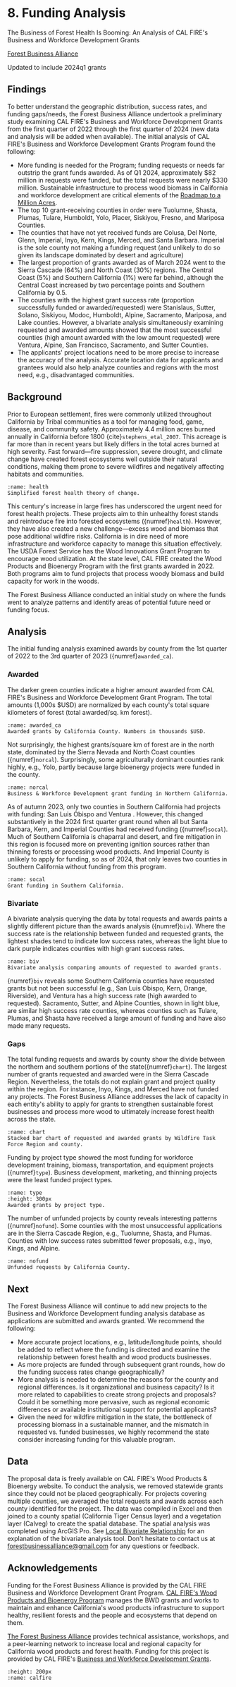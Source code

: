 # 8. Funding Analysis

The Business of Forest Health Is Booming: An Analysis of CAL FIRE's Business and Workforce Development Grants

[Forest Business Alliance](https://www.forestbusinessalliance.org/)

Updated to include 2024q1 grants

## Findings
To better understand the geographic distribution, success rates, and funding gaps/needs, the Forest Business Alliance undertook a preliminary study examining CAL FIRE's Business and Workforce Development Grants from the first quarter of 2022 through the first quarter of 2024 (new data and analysis will be added when available). The initial analysis of CAL FIRE's Business and Workforce Development Grants Program found the following:

- More funding is needed for the Program; funding requests or needs far outstrip the grant funds awarded. As of Q1 2024, approximately \$82 million in requests were funded, but the total requests were nearly \$330 million. Sustainable infrastructure to process wood biomass in California and workforce development are critical elements of the <a href="https://wildfiretaskforce.org/wp-content/uploads/2022/04/roadmap-to-million-acres_2022.pdf" target="_blank">Roadmap to a Million Acres</a>.
- The top 10 grant-receiving counties in order were Tuolumne, Shasta, Plumas, Tulare, Humboldt, Yolo, Placer, Siskiyou, Fresno, and Mariposa Counties. 
- The counties that have not yet received funds are Colusa, Del Norte, Glenn, Imperial, Inyo, Kern, Kings, Merced, and Santa Barbara. Imperial is the sole county not making a funding request (and unlikely to do so given its landscape dominated by desert and agriculture)
- The largest proportion of grants awarded as of March 2024 went to the Sierra Cascade (64%) and North Coast (30%) regions. The Central Coast (5%) and Southern California (1%) were far behind, although the Central Coast increased by two percentage points and Southern California by 0.5.
- The counties with the highest grant success rate (proportion successfully funded or awarded/requested) were Stanislaus, Sutter, Solano, Siskiyou, Modoc, Humboldt, Alpine, Sacramento, Mariposa, and Lake counties. However, a bivariate analysis simultaneously examining requested and awarded amounts showed that the most successful counties (high amount awarded with the low amount requested) were Ventura, Alpine, San Francisco, Sacramento, and Sutter Counties.
- The applicants' project locations need to be more precise to increase the accuracy of the analysis. Accurate location data for applicants and grantees would also help analyze counties and regions with the most need, e.g., disadvantaged communities.

## Background
Prior to European settlement, fires were commonly utilized throughout California by Tribal communities as a tool for managing food, game, disease, and community safety. Approximately 4.4 million acres burned annually in California before 1800 {cite}`stephens_etal_2007`. This acreage is far more than in recent years but likely differs in the total acres burned at high severity. Fast forward—fire suppression, severe drought, and climate change have created forest ecosystems well outside their natural conditions, making them prone to severe wildfires and negatively affecting habitats and communities.

```{figure} ../figures/health.png
:name: health
Simplified forest health theory of change. 
```

This century's increase in large fires has underscored the urgent need for forest health projects. These projects aim to thin unhealthy forest stands and reintroduce fire into forested ecosystems ({numref}`health`). However, they have also created a new challenge—excess wood and biomass that pose additional wildfire risks. California is in dire need of more infrastructure and workforce capacity to manage this situation effectively. The USDA Forest Service has the Wood Innovations Grant Program to encourage wood utilization. At the state level, CAL FIRE created the Wood Products and Bioenergy Program with the first grants awarded in 2022. Both programs aim to fund projects that process woody biomass and build capacity for work in the woods.

The Forest Business Alliance conducted an initial study on where the funds went to analyze patterns and identify areas of potential future need or funding focus.

## Analysis
The initial funding analysis examined awards by county from the 1st quarter of 2022 to the 3rd quarter of 2023 ({numref}`awarded_ca`).

### Awarded
The darker green counties indicate a higher amount awarded from CAL FIRE's Business and Workforce Development Grant Program. The total amounts (1,000s $USD) are normalized by each county's total square kilometers of forest (total awarded/sq. km forest).

```{figure} ../figures/awarded_ca.png
:name: awarded_ca
Awarded grants by California County. Numbers in thousands $USD. 
```

Not surprisingly, the highest grants/square km of forest are in the north state, dominated by the Sierra Nevada and North Coast counties ({numref}`norcal`). Surprisingly, some agriculturally dominant counties rank highly, e.g., Yolo, partly because large bioenergy projects were funded in the county.

```{figure} ../figures/norcal.png
:name: norcal
Business & Workforce Development grant funding in Northern California.
```

As of autumn 2023, only two counties in Southern California had projects with funding: San Luis Obispo and Ventura . However, this changed substantively in the 2024 first quarter grant round when all but Santa Barbara, Kern, and Imperial Counties had received funding ({numref}`socal`).  Much of Southern California is chaparral and desert, and fire mitigation in this region is focused more on preventing ignition sources rather than thinning forests or processing wood products. And Imperial County is unlikely to apply for funding, so as of 2024, that only leaves two counties in Southern California without funding from this program.

```{figure} ../figures/socal.png
:name: socal
Grant funding in Southern California.
```

### Bivariate
A bivariate analysis querying the data by total requests and awards paints a slightly different picture than the awards analysis ({numref}`biv`). Where the success rate is the relationship between funded and requested grants, the lightest shades tend to indicate low success rates, whereas the light blue to dark purple indicates counties with high grant success rates.

```{figure} ../figures/biv.png
:name: biv
Bivariate analysis comparing amounts of requested to awarded grants.
```
{numref}`biv` reveals some Southern California counties have requested grants but not been successful (e.g., San Luis Obispo, Kern, Orange, Riverside), and Ventura has a high success rate (high awarded to requested). Sacramento, Sutter, and Alpine Counties, shown in light blue, are similar high success rate counties, whereas counties such as Tulare, Plumas, and Shasta have received a large amount of funding and have also made many requests.

### Gaps
The total funding requests and awards by county show the divide between the northern and southern portions of the state({numref}`chart`). The largest number of grants requested and awarded were in the Sierra Cascade Region. Nevertheless, the totals do not explain grant and project quality within the region. For instance, Inyo, Kings, and Merced have not funded any projects. The Forest Business Alliance addresses the lack of capacity in each entity's ability to apply for grants to strengthen sustainable forest businesses and process more wood to ultimately increase forest health across the state.

```{figure} ../figures/chart.png
:name: chart
Stacked bar chart of requested and awarded grants by Wildfire Task Force Region and county.
```

Funding by project type showed the most funding for workforce development training, biomass, transportation, and equipment projects ({numref}`type`). Business development, marketing, and thinning projects were the least funded project types.

```{figure} ../figures/type.png
:name: type
:height: 300px
Awarded grants by project type.
```

The number of unfunded projects by county reveals interesting patterns ({numref}`nofund`). Some counties with the most unsuccessful applications are in the Sierra Cascade Region, e.g., Tuolumne, Shasta, and Plumas. Counties with low success rates submitted fewer proposals, e.g., Inyo, Kings, and Alpine.

```{figure} ../figures/nofund.png
:name: nofund
Unfunded requests by California County.
```

## Next
The Forest Business Alliance will continue to add new projects to the Business and Workforce Development funding analysis database as applications are submitted and awards granted. We recommend the following:

- More accurate project locations, e.g., latitude/longitude points, should be added to reflect where the funding is directed and examine the relationship between forest health and wood products businesses.
- As more projects are funded through subsequent grant rounds, how do the funding success rates change geographically?
- More analysis is needed to determine the reasons for the county and regional differences. Is it organizational and business capacity? Is it more related to capabilities to create strong projects and proposals? Could it be something more pervasive, such as regional economic differences or available institutional support for potential applicants?
- Given the need for wildfire mitigation in the state, the bottleneck of processing biomass in a sustainable manner, and the mismatch in requested vs. funded businesses, we highly recommend the state consider increasing funding for this valuable program.

## Data
The proposal data is freely available on CAL FIRE's Wood Products & Bioenergy website. To conduct the analysis, we removed statewide grants since they could not be placed geographically. For projects covering multiple counties, we averaged the total requests and awards across each county identified for the project. The data was compiled in Excel and then joined to a county spatial (California Tiger Census layer) and a vegetation layer (Calveg) to create the spatial database. The spatial analysis was completed using ArcGIS Pro. See [Local Bivariate Relationship](https://pro.arcgis.com/en/pro-app/latest/tool-reference/spatial-statistics/learnmore-localbivariaterelationships.htm) for an explanation of the bivariate analysis tool. Don't hesitate to contact us at forestbusinessalliance@gmail.com for any questions or feedback.

## Acknowledgements
Funding for the Forest Business Alliance is provided by the CAL FIRE Business and Workforce Development Grant Program. [CAL FIRE's Wood Products and Bioenergy Program](https://www.fire.ca.gov/what-we-do/natural-resource-management/climate-and-energy-program/wood-products-and-bioenergy) manages the BWD grants and works to maintain and enhance California's wood products infrastructure to support healthy, resilient forests and the people and ecosystems that depend on them.

[The Forest Business Alliance](https://www.forestbusinessalliance.org) provides technical assistance, workshops, and a peer-learning network to increase local and regional capacity for California wood products and forest health. Funding for this project is provided by CAL FIRE's [Business and Workforce Development Grants](https://www.youtube.com/watch?v=ycVSe4K3EZQ).

```{image} ../calfire.png
:height: 200px
:name: calfire
```